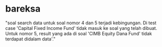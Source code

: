 # bareksa
"soal search data untuk soal nomor 4 dan 5 terjadi kebingungan. Di test case 'Capital Fixed Income Fund' tidak masuk ke soal yang telah dibuat. Untuk nomor 5, result yang ada di soal 'CIMB Equity Dana Fund' tidak terdapat didalam data'."
